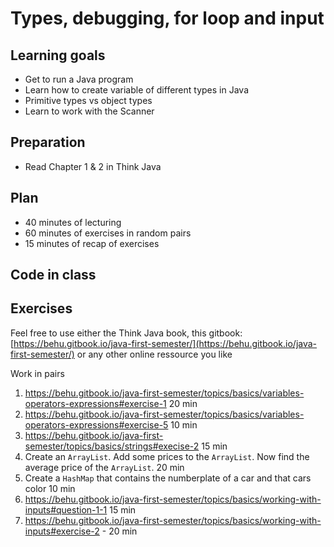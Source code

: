 # Types, debugging, for loop and input



## Learning goals

- Get to run a Java program
- Learn how to create variable of different types in Java
- Primitive types vs object types
- Learn to work with the Scanner



## Preparation

- Read Chapter 1 & 2 in Think Java



## Plan

- 40 minutes of lecturing
- 60 minutes of exercises in random pairs
- 15 minutes of recap of exercises



## Code in class

<!--

```java
import java.util.ArrayList;
import java.util.HashMap;
import java.util.Scanner;

public class Main {
    public static void main(String[] args) {
        System.out.println("ss");

        // const age = 2;
        int age = 2;
        // const height = 1.78;
        double height = 1.78;

        // primitive types vs object types

        // const name = "Benjamin";
        String name = "Benjamin";
        // const letter = "a";
        char letter = 'a';

        // const isLucky = false;
        boolean isLucky = false;

        // const prices = [];
        // Dette virker ikke, da vi kun kan indsætte object types i et arraylist
        // ArrayList<int> prices = new ArrayList<int>();
        // Derfor gør vi som vist nedenfor. Med en wrapper klasse Integer der bare giver os adgang til int'en
        ArrayList<Integer> prices = new ArrayList<Integer>();
        
        prices.add(3);
        // prices.push(3);

        // const nameAndAge = {};
        HashMap<String, Integer> nameAndAge = new HashMap<>();
        // nameAndAge["benjamin"] = 35;
        nameAndAge.put("benjamin", 35);
        // console.log(nameAndAge["benjamin"]);
        System.out.println(nameAndAge.get("benjamin"));

        for (int i = 0; i < 3; i++) {
            System.out.println(i);
        }

        // Getting input form the user
        Scanner scanner = new Scanner(System.in);  // Create a Scanner object
        System.out.println("Enter username");

        String userName = scanner.nextLine();  // Read user input
        System.out.println("Username is: " + userName);
    }
}
```

-->



## Exercises 

Feel free to use either the Think Java book, this gitbook: [https://behu.gitbook.io/java-first-semester/](https://behu.gitbook.io/java-first-semester/) or any other online ressource you like

Work in pairs

1. https://behu.gitbook.io/java-first-semester/topics/basics/variables-operators-expressions#exercise-1 20 min
2. https://behu.gitbook.io/java-first-semester/topics/basics/variables-operators-expressions#exercise-5 10 min
3. https://behu.gitbook.io/java-first-semester/topics/basics/strings#execise-2 15 min
5. Create an `ArrayList`. Add some prices to the `ArrayList`. Now  find the average price of the `ArrayList`. 20 min
6. Create a `HashMap` that contains the numberplate of a car and that cars color 10 min
7. https://behu.gitbook.io/java-first-semester/topics/basics/working-with-inputs#question-1-1 15 min
8. https://behu.gitbook.io/java-first-semester/topics/basics/working-with-inputs#exercise-2 - 20 min







